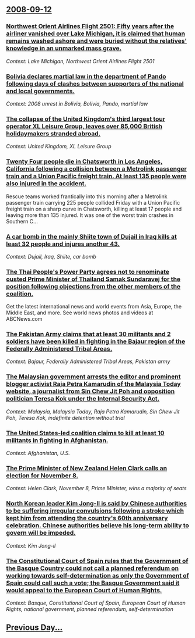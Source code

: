 ## [2008-09-12](/news/2008/09/12/index.md)

### [ Northwest Orient Airlines Flight 2501: Fifty years after the airliner vanished over Lake Michigan, it is claimed that human remains washed ashore and were buried without the relatives' knowledge in an unmarked mass grave.](/news/2008/09/12/northwest-orient-airlines-flight-2501-fifty-years-after-the-airliner-vanished-over-lake-michigan-it-is-claimed-that-human-remains-washed.md)
_Context: Lake Michigan, Northwest Orient Airlines Flight 2501_

### [ Bolivia declares martial law in the department of Pando following days of clashes between supporters of the national and local governments. ](/news/2008/09/12/bolivia-declares-martial-law-in-the-department-of-pando-following-days-of-clashes-between-supporters-of-the-national-and-local-governments.md)
_Context: 2008 unrest in Bolivia, Bolivia, Pando, martial law_

### [ The collapse of the United Kingdom's third largest tour operator XL Leisure Group, leaves over 85,000 British holidaymakers stranded abroad. ](/news/2008/09/12/the-collapse-of-the-united-kingdom-s-third-largest-tour-operator-xl-leisure-group-leaves-over-85-000-british-holidaymakers-stranded-abroad.md)
_Context: United Kingdom, XL Leisure Group_

### [ Twenty Four people die in Chatsworth in Los Angeles, California following a collision between a Metrolink passenger train and a Union Pacific freight train. At least 135 people were also injured in the accident. ](/news/2008/09/12/twenty-four-people-die-in-chatsworth-in-los-angeles-california-following-a-collision-between-a-metrolink-passenger-train-and-a-union-pacif.md)
Rescue teams worked frantically into this morning after a Metrolink passenger train carrying 225 people collided Friday with a Union Pacific freight train on a sharp curve in Chatsworth, killing at least 17 people and leaving more than 135 injured. It was one of the worst train crashes in Southern C...

### [ A car bomb in the mainly Shiite town of Dujail in Iraq kills at least 32 people and injures another 43. ](/news/2008/09/12/a-car-bomb-in-the-mainly-shiite-town-of-dujail-in-iraq-kills-at-least-32-people-and-injures-another-43.md)
_Context: Dujail, Iraq, Shiite, car bomb_

### [ The Thai People's Power Party agrees not to renominate ousted Prime Minister of Thailand Samak Sundaravej for the position following objections from the other members of the coalition. ](/news/2008/09/12/the-thai-people-s-power-party-agrees-not-to-renominate-ousted-prime-minister-of-thailand-samak-sundaravej-for-the-position-following-object.md)
Get the latest international news and world events from Asia, Europe, the Middle East, and more. See world news photos and videos at ABCNews.com

### [ The Pakistan Army claims that at least 30 militants and 2 soldiers have been killed in fighting in the Bajaur region of the Federally Administered Tribal Areas. ](/news/2008/09/12/the-pakistan-army-claims-that-at-least-30-militants-and-2-soldiers-have-been-killed-in-fighting-in-the-bajaur-region-of-the-federally-admin.md)
_Context: Bajaur, Federally Administered Tribal Areas, Pakistan army_

### [ The Malaysian government arrests the editor and prominent blogger activist Raja Petra Kamarudin of the Malaysia Today website, a journalist from Sin Chew Jit Poh and opposition politician Teresa Kok under the Internal Security Act. ](/news/2008/09/12/the-malaysian-government-arrests-the-editor-and-prominent-blogger-activist-raja-petra-kamarudin-of-the-malaysia-today-website-a-journalist.md)
_Context: Malaysia, Malaysia Today, Raja Petra Kamarudin, Sin Chew Jit Poh, Teresa Kok, indefinite detention without trial_

### [ The United States-led coalition claims to kill at least 10 militants in fighting in Afghanistan. ](/news/2008/09/12/the-united-states-led-coalition-claims-to-kill-at-least-10-militants-in-fighting-in-afghanistan.md)
_Context: Afghanistan, U.S._

### [ The Prime Minister of New Zealand Helen Clark calls an election for November 8. ](/news/2008/09/12/the-prime-minister-of-new-zealand-helen-clark-calls-an-election-for-november-8.md)
_Context: Helen Clark, November 8, Prime Minister, wins a majority of seats_

### [ North Korean leader Kim Jong-Il is said by Chinese authorities to be suffering irregular convulsions following a stroke which kept him from attending the country's 60th anniversary celebration. Chinese authorities believe his long-term ability to govern will be impeded. ](/news/2008/09/12/north-korean-leader-kim-jong-il-is-said-by-chinese-authorities-to-be-suffering-irregular-convulsions-following-a-stroke-which-kept-him-from.md)
_Context: Kim Jong-il_

### [ The Constitutional Court of Spain rules that the Government of the Basque Country could not call a planned referendum on working towards self-determination as only the Government of Spain could call such a vote; the Basque Government said it would appeal to the European Court of Human Rights. ](/news/2008/09/12/the-constitutional-court-of-spain-rules-that-the-government-of-the-basque-country-could-not-call-a-planned-referendum-on-working-towards-se.md)
_Context: Basque, Constitutional Court of Spain, European Court of Human Rights, national government, planned referendum, self-determination_

## [Previous Day...](/news/2008/09/11/index.md)

